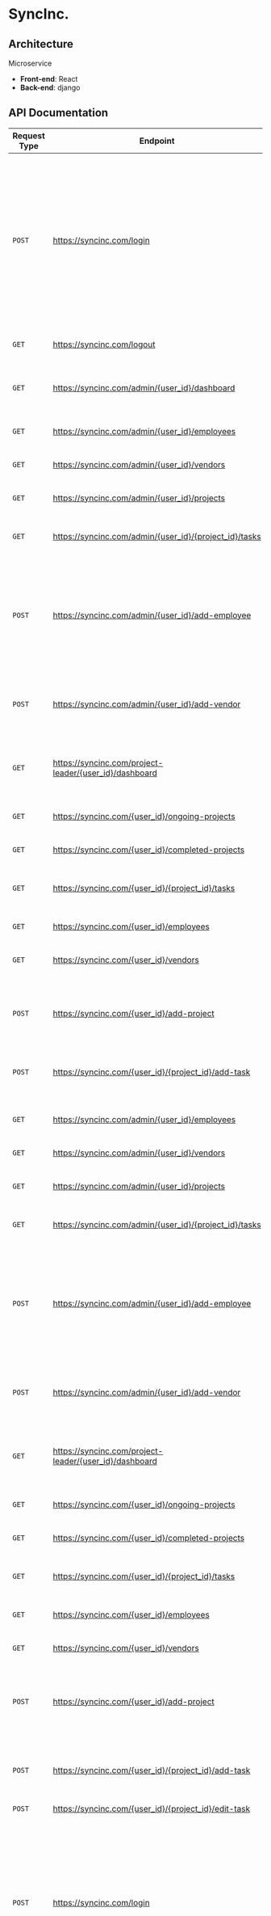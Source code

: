 # SyncInc.

## Architecture

Microservice

- **Front-end**: React
- **Back-end**: django

## API Documentation

| Request Type | Endpoint                                               | URL Params                       | Data Params                                                                                                                                                                                         | Success Response                                                                                                                                                                                                                                                                                   | Error Response                                                                               |
| ------------ | ------------------------------------------------------ | -------------------------------- | --------------------------------------------------------------------------------------------------------------------------------------------------------------------------------------------------- | -------------------------------------------------------------------------------------------------------------------------------------------------------------------------------------------------------------------------------------------------------------------------------------------------- | -------------------------------------------------------------------------------------------- |
| `POST`       | https://syncinc.com/login                              | None                             | user_id: string<br>password: string                                                                                                                                                                 | Code: 200<br>Content:<br>token: string<br>user: object<br>id: int<br>username: string<br>email: string<br>first_name: string<br>last_name: string<br>is_active: boolean<br>is_admin: boolean<br>is_project_leader: boolean<br>is_team_member: boolean<br>last_login: string<br>date_joined: string | Code: 400<br>Content:<br>non_field_errors: string<br>Code: 401<br>Content:<br>detail: string |
| `GET`        | https://syncinc.com/logout                             | None                             | None                                                                                                                                                                                                | Code: 200<br>Content: None                                                                                                                                                                                                                                                                         | Code: 401<br>Content:<br>detail: string                                                      |
| `GET`        | https://syncinc.com/admin/{user_id}/dashboard          | user_id: string                  | token: string                                                                                                                                                                                       | Code: 200<br>Content:<br>employees: array<br>vendors: array<br>projects: array                                                                                                                                                                                                                     | Code: 401<br>Content:<br>detail: string                                                      |
| `GET`        | https://syncinc.com/admin/{user_id}/employees          | user_id: string                  | token: string                                                                                                                                                                                       | Code: 200<br>Content:<br>employees: array                                                                                                                                                                                                                                                          | Code: 401<br>Content:<br>detail: string                                                      |
| `GET`        | https://syncinc.com/admin/{user_id}/vendors            | user_id: string                  | token: string                                                                                                                                                                                       | Code: 200<br>Content:<br>vendors: array                                                                                                                                                                                                                                                            | Code: 401<br>Content:<br>detail: string                                                      |
| `GET`        | https://syncinc.com/admin/{user_id}/projects           | user_id: string                  | token: string                                                                                                                                                                                       | Code: 200<br>Content:<br>projects: array                                                                                                                                                                                                                                                           | Code: 401<br>Content:<br>detail: string                                                      |
| `GET`        | https://syncinc.com/admin/{user_id}/{project_id}/tasks | user_id: string, project_id: int | token: string                                                                                                                                                                                       | Code: 200<br>Content:<br>tasks: array                                                                                                                                                                                                                                                              | Code: 401<br>Content:<br>detail: string                                                      |
| `POST`       | https://syncinc.com/admin/{user_id}/add-employee       | user_id: string                  | token: string<br>username: string<br>email: string<br>first_name: string<br>last_name: string<br>phone_number: string<br>is_admin: boolean<br>is_project_leader: boolean<br>is_team_member: boolean | Code: 200<br>Content:<br>employee: object                                                                                                                                                                                                                                                          | Code: 401<br>Content:<br>detail: string                                                      |
| `POST`       | https://syncinc.com/admin/{user_id}/add-vendor         | user_id: string                  | token: string<br>name: string<br>email: string<br>phone_number: string<br>address: string<br>tags: array                                                                                            | Code: 200<br>Content:<br>vendor: object                                                                                                                                                                                                                                                            | Code: 401<br>Content:<br>detail: string                                                      |
| `GET`        | https://syncinc.com/project-leader/{user_id}/dashboard | user_id: string                  | token: string                                                                                                                                                                                       | Code: 200<br>Content:<br>ongoing_projects: int<br>completed_projects: int                                                                                                                                                                                                                          | Code: 401<br>Content:<br>detail: string                                                      |
| `GET`        | https://syncinc.com/{user_id}/ongoing-projects         | user_id: string                  | token: string                                                                                                                                                                                       | Code: 200<br>Content:<br>projects: array                                                                                                                                                                                                                                                           | Code: 401<br>Content:<br>detail: string                                                      |
| `GET`        | https://syncinc.com/{user_id}/completed-projects       | user_id: string                  | token: string                                                                                                                                                                                       | Code: 200<br>Content:<br>projects: array                                                                                                                                                                                                                                                           | Code: 401<br>Content:<br>detail: string                                                      |
| `GET`        | https://syncinc.com/{user_id}/{project_id}/tasks       | user_id: string, project_id: int | token: string                                                                                                                                                                                       | Code: 200<br>Content:<br>tasks: array                                                                                                                                                                                                                                                              | Code: 401<br>Content:<br>detail: string                                                      |
| `GET`        | https://syncinc.com/{user_id}/employees                | user_id: string                  | token: string                                                                                                                                                                                       | Code: 200<br>Content:<br>employees: array                                                                                                                                                                                                                                                          | Code: 401<br>Content:<br>detail: string                                                      |
| `GET`        | https://syncinc.com/{user_id}/vendors                  | user_id: string                  | token: string                                                                                                                                                                                       | Code: 200<br>Content:<br>vendors: array                                                                                                                                                                                                                                                            | Code: 401<br>Content:<br>detail: string                                                      |
| `POST`       | https://syncinc.com/{user_id}/add-project              | user_id: string                  | token: string<br>name: string<br>description: string<br>client_name: string<br>client_email: string<br>client_phone_number: string                                                                  | Code: 200<br>Content:<br>project: object                                                                                                                                                                                                                                                           | Code: 401<br>Content:<br>detail: string                                                      |
| `POST`       | https://syncinc.com/{user_id}/{project_id}/add-task    | user_id: string, project_id: int | token: string<br>name: string<br>description: string<br>                                                                                                                                            |                                                                                                                                                                                                                                                                                                    |                                                                                              |
|              |                                                        |                                  |                                                                                                                                                                                                     |                                                                                                                                                                                                                                                                                                    |                                                                                              |
|              |                                                        |                                  |                                                                                                                                                                                                     |                                                                                                                                                                                                                                                                                                    |                                                                                              |
|              |                                                        |                                  |                                                                                                                                                                                                     |                                                                                                                                                                                                                                                                                                    |                                                                                              |
| `GET`        | https://syncinc.com/admin/{user_id}/employees          | user_id: string                  | token: string                                                                                                                                                                                       | Code: 200<br>Content:<br>employees: array                                                                                                                                                                                                                                                          | Code: 401<br>Content:<br>detail: string                                                      |
| `GET`        | https://syncinc.com/admin/{user_id}/vendors            | user_id: string                  | token: string                                                                                                                                                                                       | Code: 200<br>Content:<br>vendors: array                                                                                                                                                                                                                                                            | Code: 401<br>Content:<br>detail: string                                                      |
| `GET`        | https://syncinc.com/admin/{user_id}/projects           | user_id: string                  | token: string                                                                                                                                                                                       | Code: 200<br>Content:<br>projects: array                                                                                                                                                                                                                                                           | Code: 401<br>Content:<br>detail: string                                                      |
| `GET`        | https://syncinc.com/admin/{user_id}/{project_id}/tasks | user_id: string, project_id: int | token: string                                                                                                                                                                                       | Code: 200<br>Content:<br>tasks: array                                                                                                                                                                                                                                                              | Code: 401<br>Content:<br>detail: string                                                      |
| `POST`       | https://syncinc.com/admin/{user_id}/add-employee       | user_id: string                  | token: string<br>username: string<br>email: string<br>first_name: string<br>last_name: string<br>phone_number: string<br>is_admin: boolean<br>is_project_leader: boolean<br>is_team_member: boolean | Code: 200<br>Content:<br>employee: object                                                                                                                                                                                                                                                          | Code: 401<br>Content:<br>detail: string                                                      |
| `POST`       | https://syncinc.com/admin/{user_id}/add-vendor         | user_id: string                  | token: string<br>name: string<br>email: string<br>phone_number: string<br>address: string<br>tags: array                                                                                            | Code: 200<br>Content:<br>vendor: object                                                                                                                                                                                                                                                            | Code: 401<br>Content:<br>detail: string                                                      |
| `GET`        | https://syncinc.com/project-leader/{user_id}/dashboard | user_id: string                  | token: string                                                                                                                                                                                       | Code: 200<br>Content:<br>ongoing_projects: int<br>completed_projects: int                                                                                                                                                                                                                          | Code: 401<br>Content:<br>detail: string                                                      |
| `GET`        | https://syncinc.com/{user_id}/ongoing-projects         | user_id: string                  | token: string                                                                                                                                                                                       | Code: 200<br>Content:<br>projects: array                                                                                                                                                                                                                                                           | Code: 401<br>Content:<br>detail: string                                                      |
| `GET`        | https://syncinc.com/{user_id}/completed-projects       | user_id: string                  | token: string                                                                                                                                                                                       | Code: 200<br>Content:<br>projects: array                                                                                                                                                                                                                                                           | Code: 401<br>Content:<br>detail: string                                                      |
| `GET`        | https://syncinc.com/{user_id}/{project_id}/tasks       | user_id: string, project_id: int | token: string                                                                                                                                                                                       | Code: 200<br>Content:<br>tasks: array                                                                                                                                                                                                                                                              | Code: 401<br>Content:<br>detail: string                                                      |
| `GET`        | https://syncinc.com/{user_id}/employees                | user_id: string                  | token: string                                                                                                                                                                                       | Code: 200<br>Content:<br>employees: array                                                                                                                                                                                                                                                          | Code: 401<br>Content:<br>detail: string                                                      |
| `GET`        | https://syncinc.com/{user_id}/vendors                  | user_id: string                  | token: string                                                                                                                                                                                       | Code: 200<br>Content:<br>vendors: array                                                                                                                                                                                                                                                            | Code: 401<br>Content:<br>detail: string                                                      |
| `POST`       | https://syncinc.com/{user_id}/add-project              | user_id: string                  | token: string<br>name: string<br>description: string<br>client_name: string<br>client_email: string<br>client_phone_number: string                                                                  | Code: 200<br>Content:<br>project: object                                                                                                                                                                                                                                                           | Code: 401<br>Content:<br>detail: string                                                      |
| `POST`       | https://syncinc.com/{user_id}/{project_id}/add-task    | user_id: string, project_id: int | token: string<br>name: string<br>description: string<br>due_date: string<br>assignee: string<br>tags: array                                                                                         | Code: 200<br>Content:<br>task: object                                                                                                                                                                                                                                                              | Code: 401<br>Content:<br>detail: string                                                      |
| `POST`       | https://syncinc.com/{user_id}/{project_id}/edit-task   | user_id                          |                                                                                                                                                                                                     |                                                                                                                                                                                                                                                                                                    |                                                                                              |
| `POST`       | https://syncinc.com/login                              | None                             | user_id: string<br>password: string                                                                                                                                                                 | Code: 200<br>Content:<br>token: string<br>user: object<br>id: int<br>username: string<br>email: string<br>first_name: string<br>last_name: string<br>is_active: boolean<br>is_admin: boolean<br>is_project_leader: boolean<br>is_team_member: boolean<br>last_login: string<br>date_joined: string | Code: 400<br>Content:<br>non_field_errors: string<br>Code: 401<br>Content:<br>detail: string |
| `GET`        | https://syncinc.com/logout                             | None                             | None                                                                                                                                                                                                | Code: 200<br>Content: None                                                                                                                                                                                                                                                                         | Code: 401<br>Content:<br>detail: string                                                      |
| `GET`        | https://syncinc.com/admin/{user_id}/dashboard          | user_id: string                  | token: string                                                                                                                                                                                       | Code: 200<br>Content:<br>employees: array<br>vendors: array<br>projects: array                                                                                                                                                                                                                     | Code: 401<br>Content:<br>detail: string                                                      |
| `GET`        | https://syncinc.com/admin/{user_id}/employees          | user_id: string                  | token: string                                                                                                                                                                                       | Code: 200<br>Content:<br>employees: array                                                                                                                                                                                                                                                          | Code: 401<br>Content:<br>detail: string                                                      |
| `GET`        | https://syncinc.com/admin/{user_id}/vendors            | user_id: string                  | token: string                                                                                                                                                                                       | Code: 200<br>Content:<br>vendors: array                                                                                                                                                                                                                                                            | Code: 401<br>Content:<br>detail: string                                                      |
| `GET`        | https://syncinc.com/admin/{user_id}/projects           | user_id: string                  | token: string                                                                                                                                                                                       | Code: 200<br>Content:<br>projects: array                                                                                                                                                                                                                                                           | Code: 401<br>Content:<br>detail: string                                                      |
| `GET`        | https://syncinc.com/admin/{user_id}/{project_id}/tasks | user_id: string, project_id: int | token: string                                                                                                                                                                                       | Code: 200<br>Content:<br>tasks: array                                                                                                                                                                                                                                                              | Code: 401<br>Content:<br>detail: string                                                      |
| `POST`       | https://syncinc.com/admin/{user_id}/add-employee       | user_id: string                  | token: string<br>username: string<br>email: string<br>first_name: string<br>last_name: string<br>phone_number: string<br>is_admin: boolean<br>is_project_leader: boolean<br>is_team_member: boolean | Code: 200<br>Content:<br>employee: object                                                                                                                                                                                                                                                          | Code: 401<br>Content:<br>detail: string                                                      |
| `POST`       | https://syncinc.com/admin/{user_id}/add-vendor         | user_id: string                  | token: string<br>name: string<br>email: string<br>phone_number: string<br>address: string<br>tags: array                                                                                            | Code: 200<br>Content:<br>vendor: object                                                                                                                                                                                                                                                            | Code: 401<br>Content:<br>detail: string                                                      |
| `GET`        | https://syncinc.com/project-leader/{user_id}/dashboard | user_id: string                  | token: string                                                                                                                                                                                       | Code: 200<br>Content:<br>ongoing_projects: int<br>completed_projects: int                                                                                                                                                                                                                          | Code: 401<br>Content:<br>detail: string                                                      |
| `GET`        | https://syncinc.com/{user_id}/ongoing-projects         | user_id: string                  | token: string                                                                                                                                                                                       | Code: 200<br>Content:<br>projects: array                                                                                                                                                                                                                                                           | Code: 401<br>Content:<br>detail: string                                                      |
| `GET`        | https://syncinc.com/{user_id}/completed-projects       | user_id: string                  | token: string                                                                                                                                                                                       | Code: 200<br>Content:<br>projects: array                                                                                                                                                                                                                                                           | Code: 401<br>Content:<br>detail: string                                                      |
| `GET`        | https://syncinc.com/{user_id}/{project_id}/tasks       | user_id: string, project_id: int | token: string                                                                                                                                                                                       | Code: 200<br>Content:<br>tasks: array                                                                                                                                                                                                                                                              | Code: 401<br>Content:<br>detail: string                                                      |
| `GET`        | https://syncinc.com/{user_id}/employees                | user_id: string                  | token: string                                                                                                                                                                                       | Code: 200<br>Content:<br>employees: array                                                                                                                                                                                                                                                          | Code: 401<br>Content:<br>detail: string                                                      |
| `GET`        | https://syncinc.com/{user_id}/vendors                  | user_id: string                  | token: string                                                                                                                                                                                       | Code: 200<br>Content:<br>vendors: array                                                                                                                                                                                                                                                            | Code: 401<br>Content:<br>detail: string                                                      |
| `POST`       | https://syncinc.com/{user_id}/add-project              | user_id: string                  | token: string<br>name: string<br>description: string<br>client_name: string<br>client_email: string<br>client_phone_number: string                                                                  | Code: 200<br>Content:<br>project: object                                                                                                                                                                                                                                                           | Code: 401<br>Content:<br>detail: string                                                      |
| `POST`       | https://syncinc.com/{user_id}/{project_id}/add-task    | user_id: string, project_id: int | token: string<br>name: string<br>description: string<br>due_date: string<br>assignee: string<br>tags: array                                                                                         | Code: 200<br>Content:<br>task: object                                                                                                                                                                                                                                                              | Code: 401<br>Content:<br>detail: string                                                      |
| `POST`       | https://syncinc.com/{user_id}/{project_id}/edit-task   | user_id:                         |                                                                                                                                                                                                     |                                                                                                                                                                                                                                                                                                    |                                                                                              |
| `POST`       | https://syncinc.com/login                              | None                             | user_id: string<br>password: string                                                                                                                                                                 | Code: 200<br>Content:<br>token: string<br>user: object<br>id: int<br>username: string<br>email: string<br>first_name: string<br>last_name: string<br>is_active: boolean<br>is_admin: boolean<br>is_project_leader: boolean<br>is_team_member: boolean<br>last_login: string<br>date_joined: string | Code: 400<br>Content:<br>non_field_errors: string<br>Code: 401<br>Content:<br>detail: string |
| `GET`        | https://syncinc.com/logout                             | None                             | None                                                                                                                                                                                                | Code: 200<br>Content: None                                                                                                                                                                                                                                                                         | Code: 401<br>Content:<br>detail: string                                                      |
| `GET`        | https://syncinc.com/admin/{user_id}/dashboard          | user_id: string                  | token: string                                                                                                                                                                                       | Code: 200<br>Content:<br>employees: array<br>vendors: array<br>projects: array                                                                                                                                                                                                                     | Code: 401<br>Content:<br>detail: string                                                      |
| `GET`        | https://syncinc.com/admin/{user_id}/employees          | user_id: string                  | token: string                                                                                                                                                                                       | Code: 200<br>Content:<br>employees: array                                                                                                                                                                                                                                                          | Code: 401<br>Content:<br>detail: string                                                      |
| `GET`        | https://syncinc.com/admin/{user_id}/vendors            | user_id: string                  | token: string                                                                                                                                                                                       | Code: 200<br>Content:<br>vendors: array                                                                                                                                                                                                                                                            | Code: 401<br>Content:<br>detail: string                                                      |
| `GET`        | https://syncinc.com/admin/{user_id}/projects           | user_id: string                  | token: string                                                                                                                                                                                       | Code: 200<br>Content:<br>projects: array                                                                                                                                                                                                                                                           | Code: 401<br>Content:<br>detail: string                                                      |
| `GET`        | https://syncinc.com/admin/{user_id}/{project_id}/tasks | user_id: string, project_id: int | token: string                                                                                                                                                                                       | Code: 200<br>Content:<br>tasks: array                                                                                                                                                                                                                                                              | Code: 401<br>Content:<br>detail: string                                                      |
| `POST`       | https://syncinc.com/admin/{user_id}/add-employee       | user_id: string                  | token: string<br>username: string<br>email: string<br>first_name: string<br>last_name: string<br>phone_number: string<br>is_admin: boolean<br>is_project_leader: boolean<br>is_team_member: boolean | Code: 200<br>Content:<br>employee: object                                                                                                                                                                                                                                                          | Code: 401<br>Content:<br>detail: string                                                      |
| `POST`       | https://syncinc.com/admin/{user_id}/add-vendor         | user_id: string                  | token: string<br>name: string<br>email: string<br>phone_number: string<br>address: string<br>tags: array                                                                                            | Code: 200<br>Content:<br>vendor: object                                                                                                                                                                                                                                                            | Code: 401<br>Content:<br>detail: string                                                      |
| `GET`        | https://syncinc.com/project-leader/{user_id}/dashboard | user_id: string                  | token: string                                                                                                                                                                                       | Code: 200<br>Content:<br>ongoing_projects: int<br>completed_projects: int                                                                                                                                                                                                                          | Code: 401<br>Content:<br>detail: string                                                      |
| `GET`        | https://syncinc.com/{user_id}/ongoing-projects         | user_id: string                  | token: string                                                                                                                                                                                       | Code: 200<br>Content:<br>projects: array                                                                                                                                                                                                                                                           | Code: 401<br>Content:<br>detail: string                                                      |
| `GET`        | https://syncinc.com/{user_id}/completed-projects       | user_id: string                  | token: string                                                                                                                                                                                       | Code: 200<br>Content:<br>projects: array                                                                                                                                                                                                                                                           | Code: 401<br>Content:<br>detail: string                                                      |
| `GET`        | https://syncinc.com/{user_id}/{project_id}/tasks       | user_id: string, project_id: int | token: string                                                                                                                                                                                       | Code: 200<br>Content:<br>tasks: array                                                                                                                                                                                                                                                              | Code: 401<br>Content:<br>detail: string                                                      |
| `GET`        | https://syncinc.com/{user_id}/employees                | user_id: string                  | token: string                                                                                                                                                                                       | Code: 200<br>Content:<br>employees: array                                                                                                                                                                                                                                                          | Code: 401<br>Content:<br>detail: string                                                      |
| `GET`        | https://syncinc.com/{user_id}/vendors                  | user_id: string                  | token: string                                                                                                                                                                                       | Code: 200<br>Content:<br>vendors: array                                                                                                                                                                                                                                                            | Code: 401<br>Content:<br>detail: string                                                      |
| `POST`       | https://syncinc.com/{user_id}/add-project              | user_id: string                  | token: string<br>name: string<br>description: string<br>client_name: string<br>client_email: string<br>client_phone_number: string                                                                  | Code: 200<br>Content:<br>project: object                                                                                                                                                                                                                                                           | Code: 401<br>Content:<br>detail: string                                                      |
| `POST`       | https://syncinc.com/{user_id}/{project_id}/add-task    | user_id: string, project_id: int | token: string<br>name: string<br>description: string<br>due_date: string<br>assignee: string<br>tags: array                                                                                         | Code: 200<br>Content:<br>task: object                                                                                                                                                                                                                                                              | Code: 401<br>Content:<br>detail: string                                                      |
| `POST`       | https://syncinc.com/{user_id}/                         |                                  |                                                                                                                                                                                                     |                                                                                                                                                                                                                                                                                                    |                                                                                              |
